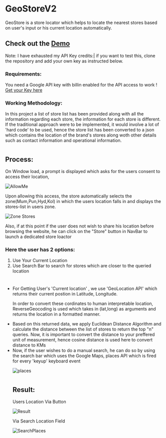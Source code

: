 # GeoStoreV2

GeoStore is a store locator which helps to locate the nearest stores based on user's input or his current location automatically.


## Check out the [Demo](https://numanslm.github.io/GeoStoreV2.io/)
Note: I have exhausted my API Key credits:|
if you want to test this, clone the repository and add your own key as instructed below.

### Requirements:
You need a Google API key with billin enabled for the API access to work ! [Get your Key here](https://developers.google.com/maps/documentation/javascript/get-api-key)

### Working Methodology:
In this project a list of store list has been provided along with all the information regarding each store, the information for each store is different.
If the traditional approach were to be implemented, it would involve a lot of 'hard code' to be used, hence the store list has been converted to a json which contains the location of the brand's stores along woth other details such as contact information and operational information.

#
## Process:
On Window load, a prompt is displayed which asks for the users consent to access their location,

![AllowMe](docs/access.png)



Upon allowing this access, the store automatically selects the zone(Mum,Pun,Hyd,Kol) in which the users location falls in and displays the stores-list in users zone.

![Zone Stores](docs/zonal.png)






Also, if at this point if the user does not wish to share his location before browsing the website, he can click on the "Store" button in NavBar to launch a dedicated store loactor
### Here the user has 2 options:
<ol>
<li>Use Your Current Location</li> 
<li>Use Search Bar to search for stores which are closer to the queried location</li>
</ol>

#
<ul>
<li>For Getting User's 'Current location' , we use 'GeoLocation API' which returns their current postion in Latitude, Longitude.


In order to convert these cordinates to human interpretable location, ReverseGeocoding is used which takes in (lat,long) as arguments and returns the location in a formatted manner.
</li>
<li>
Based on this returned data, we apply Euclidean Distance Algorithm and calculate the distance between the list of stores to return the top "n" queries. Now, it is important to convert the distance to your preffered unit of measurement, hence cosine distance is used here to convert distance to KMs
</li>
<li>
Now, if the user wishes to do a manual search, he can do so by using the search bar which uses the Google Maps, places API which is fired for every 'keyup' keyboard event
</li>

![places](docs/places.png)

#
## Result:

Users Location Via Button 

![Result](docs/mem.jpg)

Via Search Location Field

![SearchPlaces](docs/SearchPlace.png)

